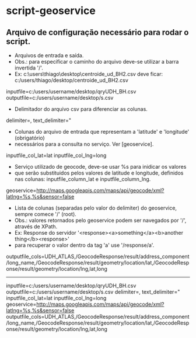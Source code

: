 script-geoservice
=================

Arquivo de configuração necessário para rodar o script.
-----------------------------------------------------------

* Arquivos de entrada e saída.
* Obs.: para especificar o caminho do arquivo deve-se utilizar a barra invertida '/'. 
* Ex: c:\users\thiago\desktop\centroide_ud_BH2.csv deve ficar: c:/users/thiago/desktop/centroide_ud_BH2.csv

inputfile=c:/users/username/desktop/qryUDH_BH.csv
outputfile=c:/users/username/desktop/s.csv


* Delimitador do arquivo csv para diferenciar as colunas.

delimiter=,
text_delimiter=\"


* Colunas do arquivo de entrada que representam a 'latitude' e 'longitude' (obrigatório)
* necessários para a consulta no serviço. Ver [geoservice].

inputfile_col_lat=lat
inputfile_col_lng=long


* Serviço utilizado de geocode, deve-se usar %s para inidicar os valores 
* que serão substituidos pelos valores de latitude e longitude, 
 definidos nas colunas: inputfile_column_lat e inputfile_column_lng.

geoservice=http://maps.googleapis.com/maps/api/geocode/xml?latlng=%s,%s&sensor=false


* Lista de colunas (separadas pelo valor do delimiter) do geoservice, sempre comece '/' (root).
* Obs.: valores retornados pelo geoservice podem ser navegados por '/', através de XPath.
* Ex: Response do servidor '&lt;response&gt;&lt;a&gt;something&lt;/a&gt;&lt;b&gt;another thing&lt;/b&gt;&lt;response&gt;'
* para recuperar o valor dentro da tag 'a' use '/response/a'.

outputfile_cols=UDH_ATLAS,/GeocodeResponse/result/address_component/long_name,/GeocodeResponse/result/geometry/location/lat,/GeocodeResponse/result/geometry/location/lng,lat,long



------


inputfile=c:/users/username/desktop/qryUDH_BH.csv
outputfile=c:/users/username/desktop/s.csv
delimiter=,
text_delimiter=\"
inputfile_col_lat=lat
inputfile_col_lng=long
geoservice=http://maps.googleapis.com/maps/api/geocode/xml?latlng=%s,%s&sensor=false
outputfile_cols=UDH_ATLAS,/GeocodeResponse/result/address_component/long_name,/GeocodeResponse/result/geometry/location/lat,/GeocodeResponse/result/geometry/location/lng,lat,long

